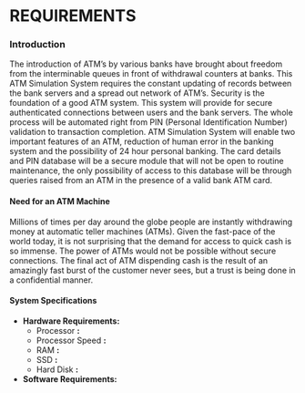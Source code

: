 # **REQUIREMENTS**

### **Introduction**


The introduction of ATM’s by various banks have brought about freedom from the interminable queues in front of withdrawal counters at banks. This ATM Simulation System requires the constant updating of records between the bank servers and a spread out network of ATM’s. Security is the foundation of a good ATM system. This system will provide for secure authenticated connections between users and the bank servers. The whole process will be automated right from PIN (Personal Identification Number) validation to transaction completion. ATM Simulation System will enable two important features of an ATM, reduction of human error in the banking system and the possibility of 24 hour personal banking. The card details and PIN database will be a secure module that will not be open to routine maintenance, the only possibility of access to this database will be through queries raised from an ATM in the presence of a valid bank ATM card.


#### **Need for an ATM Machine**

Millions of times per day around the globe people are instantly withdrawing money at automatic teller machines (ATMs).  Given the fast-pace of the world today, it is not surprising that the demand for access to quick cash is so immense.  The power of ATMs would not be possible without secure connections. The final act of ATM dispending cash is the result of an amazingly fast burst of the customer never sees, but a trust is being done in a confidential manner.


#### **System Specifications**

  - **Hardware Requirements:**
      - Processor       **:**
      - Processor Speed **:**
      - RAM             **:**
      - SSD             **:**
      - Hard Disk       **:**
  - **Software Requirements:**
  
